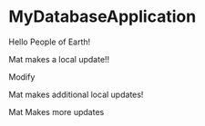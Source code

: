 # MyDatabaseApplication

Hello People of Earth!

Mat makes a local update!!

Modify

Mat makes additional local updates!

Mat Makes more updates